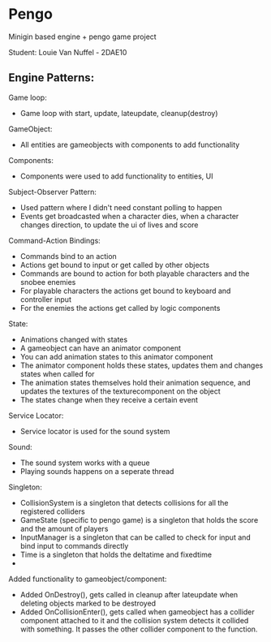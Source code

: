 # Pengo
Minigin based engine + pengo game project

Student: Louie Van Nuffel - 2DAE10

## Engine Patterns:
Game loop:
- Game loop with start, update, lateupdate, cleanup(destroy)


GameObject:
- All entities are gameobjects with components to add functionality


Components:
- Components were used to add functionality to entities, UI


Subject-Observer Pattern:
- Used pattern where I didn't need constant polling to happen
- Events get broadcasted when a character dies, when a character changes direction, to update the ui of lives and score


Command-Action Bindings:
- Commands bind to an action
- Actions get bound to input or get called by other objects
- Commands are bound to action for both playable characters and the snobee enemies
- For playable characters the actions get bound to keyboard and controller input
- For the enemies the actions get called by logic components


State:
- Animations changed with states
- A gameobject can have an animator component
- You can add animation states to this animator component
- The animator component holds these states, updates them and changes states when called for
- The animation states themselves hold their animation sequence, and updates the textures of the texturecomponent on the object
- The states change when they receive a certain event


Service Locator:
- Service locator is used for the sound system


Sound:
- The sound system works with a queue
- Playing sounds happens on a seperate thread


Singleton:
- CollisionSystem is a singleton that detects collisions for all the registered colliders
- GameState (specific to pengo game) is a singleton that holds the score and the amount of players
- InputManager is a singleton that can be called to check for input and bind input to commands directly
- Time is a singleton that holds the deltatime and fixedtime
- 


Added functionality to gameobject/component:
- Added OnDestroy(), gets called in cleanup after lateupdate when deleting objects marked to be destroyed
- Added OnCollisionEnter(), gets called when gameobject has a collider component attached to it and the collision system detects it collided with something. It passes the other collider component to the function.

